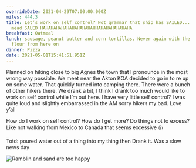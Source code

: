 ```yaml
---
overrideDate: 2021-04-29T07:00:00.000Z
miles: 444.3
title: Let’s work on self control? Not grammar that ship has SAILED........ I
  mead SALED HAHAHAHAHAHAHAHAHAHAHHAHAHAHAHAHAHA
breakfast: Oatmeal
lunch: sausage, peanut butter and corn tortillas. Never again with the corn only
  flour from here on
dinner: Pizza
date: 2021-05-01T15:41:51.951Z
---
```

Planned on hiking close to big Agnes the town that I pronounce in the most wrong way possible. We meet near the Akton KOA decided to go in to re up on some water. That quickly turned into camping there. There were a bunch of other hikers there. We drank a bit, I think I drank too much would like to work on self control while I’m out here. I have very little self control? I was quite loud and slightly embarrassed in the AM sorry hikers my bad. Love y’all 



How do I work on self control? How do I get more? Do things not to excess? Like not walking from Mexico to Canada that seems excessive 👍 



Totd: poured water out of a thing into my thing then Drank it. Was a slow news day

![Ramblin and sand are too happy](ea4b1e2b-d39a-4deb-8b51-722a85224031.jpeg "Ramblin and sand are too happy")